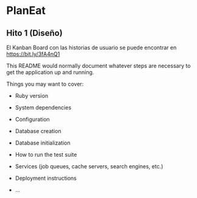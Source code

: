 # PlanEat
## Hito 1 (Diseño)
El Kanban Board con las historias de usuario se puede encontrar en https://bit.ly/3fA4nQ1

This README would normally document whatever steps are necessary to get the
application up and running.

Things you may want to cover:

* Ruby version

* System dependencies

* Configuration

* Database creation

* Database initialization

* How to run the test suite

* Services (job queues, cache servers, search engines, etc.)

* Deployment instructions

* ...
